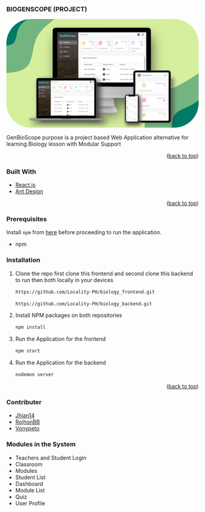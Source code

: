 


<!-- ABOUT THE PROJECT -->

### BIOGENSCOPE (PROJECT)

[![BioGenScope](https://raw.githubusercontent.com/Locality-PH/biology_frontend/main/src/assets/img/genbioscope.png)](https://genbioscope.netlify.app)


GenBioScope purpose is a project based Web Application alternative for learning Biology lesson with Modular Support


<p align="right">(<a href="#top">back to top</a>)</p>


### Built With

* [React.js](https://reactjs.org/)
* [Ant Design](https://ant.design/)

<p align="right">(<a href="#top">back to top</a>)</p>

### Prerequisites

Install `npm` from [here](https://nodejs.org/en/download/) before proceeding to run the application.
* npm

### Installation


1. Clone the repo first clone this frontend and  second clone this backend to run then both locally in your devices
   ```sh
   https://github.com/Locality-PH/biology_frontend.git
   ```
   ```sh
   https://github.com/Locality-PH/biology_backend.git
   ```
3. Install NPM packages on both repositories
   ```sh
   npm install
   ```
4. Run the Application for the frontend
   ```js
   npm start 
   ```
4. Run the Application for the backend
   ```js
   nodemon server
    ```
<p align="right">(<a href="#top">back to top</a>)</p>



<!-- CONTRIBUTING -->

### Contributer

* [ Jhian14](https://github.com/Jhian14) 
* [ RojhonBB](https://github.com/Rojhon) 
* [ Vonypeto](https://github.com/vonypeto) 

### Modules in the System

* Teachers and Student Login
* Classroom 
* Modules 
* Student List 
* Dashboard 
* Module List 
* Quiz 
* User Profile

